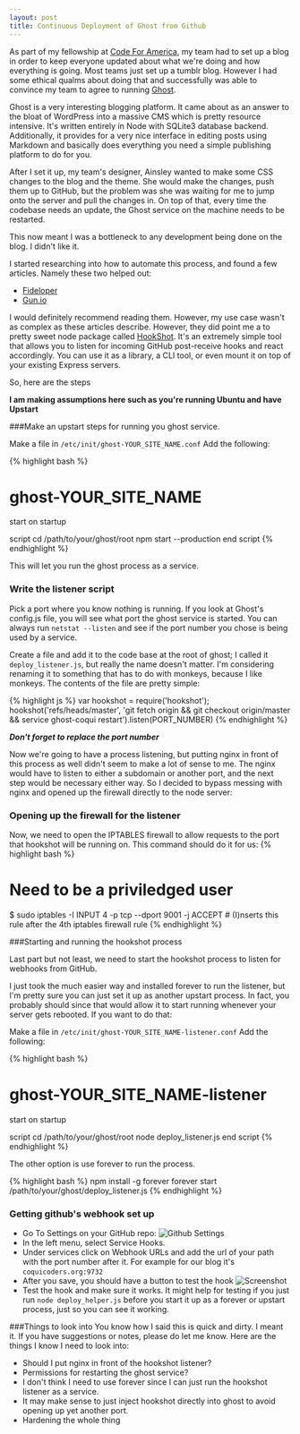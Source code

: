 ```yaml
---
layout: post
title: Continuous Deployment of Ghost from Github
---
```


As part of my fellowship at [Code For America](http://codeforamerica.org), my team had to set up a blog in order to keep everyone updated about what we're doing and how everything is going.  Most teams just set up a tumblr blog.  However I had some ethical qualms about doing that and successfully was able to convince my team to agree to running [Ghost](http://tryghost.org).

<!--break-->

Ghost is a very interesting blogging platform.  It came about as an answer to the bloat of WordPress into a massive CMS which is pretty resource intensive.  It's written entirely in Node with SQLite3 database backend.  Additionally, it provides for a very nice interface in editing posts using Markdown and basically does everything you need a simple publishing platform to do for you.

After I set it up, my team's designer, Ainsley wanted to make some CSS changes to the blog and the theme.  She would make the changes, push them up to GitHub, but the problem was she was waiting for me to jump onto the server and pull the changes in.  On top of that, every time the codebase needs an update, the Ghost service on the machine needs to be restarted.

This now meant I was a bottleneck to any development being done on the blog.  I didn't like it.

I started researching into how to automate this process, and found a few articles. Namely these two helped out:

  * [Fideloper](http://fideloper.com/node-github-autodeploy)
  * [Gun.io](http://gun.io/blog/tutorial-deploy-node-js-server-with-example/)

I would definitely recommend reading them.  However, my use case wasn't as complex as these articles describe.  However, they did point me a to pretty sweet node package called [HookShot](https://github.com/coreh/hookshot).  It's an extremely simple tool that allows you to listen for incoming GitHub post-receive hooks and react accordingly.  You can use it as a library, a CLI tool, or even mount it on top of your existing Express servers.

So, here are the steps

**I am making assumptions here such as you're running Ubuntu and have Upstart**

###Make an upstart steps for running you ghost service.

Make a file in `/etc/init/ghost-YOUR_SITE_NAME.conf`
Add the following:

{% highlight bash %}
# ghost-YOUR_SITE_NAME

start on startup

script
    cd /path/to/your/ghost/root
    npm start --production
end script
{% endhighlight %}

This will let you run the ghost process as a service.

### Write the listener script
Pick a port where you know nothing is running.  If you look at Ghost's config.js file, you will see what port the ghost service is started.  You can always run `netstat --listen` and see if the port number you chose is being used by a service.

Create a file and add it to the code base at the root of ghost;  I called it `deploy_listener.js`, but really the name doesn't matter.  I'm considering renaming it to something that has to do with monkeys, because I like monkeys.  The contents of the file are pretty simple:

{% highlight js %}
var hookshot = require('hookshot');
hookshot('refs/heads/master', 'git fetch origin && git checkout origin/master && service ghost-coqui restart').listen(PORT_NUMBER)
{% endhighlight %}

***Don't forget to replace the port number***

Now we're going to have a process listening, but putting nginx in front of this process as well didn't seem to make a lot of sense to me. The nginx would have to listen to either a subdomain or another port, and the next step would be necessary either way.  So I decided to bypass messing with nginx and opened up the firewall directly to the node server:

### Opening up the firewall for the listener

Now, we need to open the IPTABLES firewall to allow requests to the port that hookshot will be running on.  This command should do it for us:
{% highlight bash %}
# Need to be a priviledged user
$ sudo iptables -I INPUT 4 -p tcp --dport 9001 -j ACCEPT # (I)nserts this rule after the 4th iptables firewall rule
{% endhighlight %}

###Starting and running the hookshot process

Last part but not least, we need to start the hookshot process to listen for webhooks from GitHub.

I just took the much easier way and installed forever to run the listener, but I'm pretty sure you can just set it up as another upstart process.  In fact, you probably should since that would allow it to start running whenever your server gets rebooted. If you want to do that:

Make a file in `/etc/init/ghost-YOUR_SITE_NAME-listener.conf`
Add the following:

{% highlight bash %}
# ghost-YOUR_SITE_NAME-listener

start on startup

script
    cd /path/to/your/ghost/root
    node deploy_listener.js
end script
{% endhighlight %}

The other option is use forever to run the process.

{% highlight bash %}
npm install -g forever
forever start /path/to/your/ghost/deploy_listener.js
{% endhighlight %}

### Getting github's webhook set up

* Go To Settings on your GitHub repo: ![Github Settings](https://monosnap.com/image/wLflXqInHVFsMsMBMMsaZoelSSeHVr.png)
* In the left menu, select Service Hooks.
* Under services click on Webhook URLs and add the url of your path with the port number after it. For example for our blog it's `coquicoders.org:9732`
* After you save, you should have a button to test the hook ![Screenshot](https://monosnap.com/image/uNqdDjBeq4jwFVedg9Chk3Dw211UGf.png)
* Test the hook and make sure it works.  It might help for testing if you just run `node deploy_helper.js` before you start it up as a forever or upstart process, just so you can see it working.



###Things to look into
You know how I said this is quick and dirty.  I meant it.  If you have suggestions or notes, please do let me know.  Here are the things I know I need to look into:

* Should I put nginx in front of the hookshot listener?
* Permissions for restarting the ghost service?
* I don't think I need to use forever since I can just run the hookshot listener as a service.
* It may make sense to just inject hookshot directly into ghost to avoid opening up yet another port.
* Hardening the whole thing
